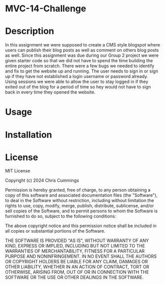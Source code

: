 # MVC-14-Challenge

# Description
In this assignment we were supposed to create a CMS style blogspot where users can publish their blog posts as well as comment on others blog posts as well.  Since this assignment was due during our Group 2 project we were given starter code so that we did not have to spend the time building the entire project from scratch. There were a few bugs we needed to identify and fix to get the website up and running. The user needs to sign in or sign up if they have not established a login username or password already. Using sessions we were able to allow the user to stay logged in if they exited out of the blog for a period of time so hey would not have to sign back in every time they opened the website. 

# Usage

# Installation

# License
MIT License

Copyright (c) 2024 Chris Cummings

Permission is hereby granted, free of charge, to any person obtaining a copy of this software and associated documentation files (the "Software"), to deal in the Software without restriction, including without limitation the rights to use, copy, modify, merge, publish, distribute, sublicense, and/or sell copies of the Software, and to permit persons to whom the Software is furnished to do so, subject to the following conditions:

The above copyright notice and this permission notice shall be included in all copies or substantial portions of the Software.

THE SOFTWARE IS PROVIDED "AS IS", WITHOUT WARRANTY OF ANY KIND, EXPRESS OR IMPLIED, INCLUDING BUT NOT LIMITED TO THE WARRANTIES OF MERCHANTABILITY, FITNESS FOR A PARTICULAR PURPOSE AND NONINFRINGEMENT. IN NO EVENT SHALL THE AUTHORS OR COPYRIGHT HOLDERS BE LIABLE FOR ANY CLAIM, DAMAGES OR OTHER LIABILITY, WHETHER IN AN ACTION OF CONTRACT, TORT OR OTHERWISE, ARISING FROM, OUT OF OR IN CONNECTION WITH THE SOFTWARE OR THE USE OR OTHER DEALINGS IN THE SOFTWARE.

